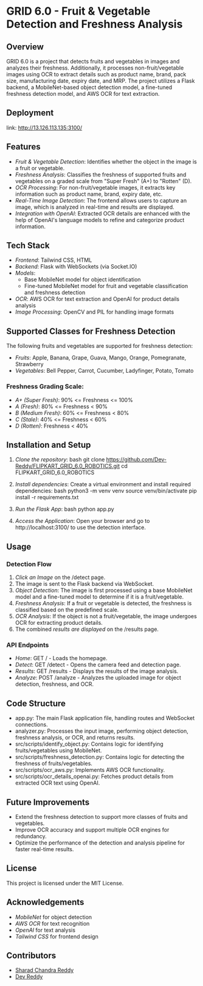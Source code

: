 # GRID 6.0 - Fruit & Vegetable Detection and Freshness Analysis

## Overview

GRID 6.0 is a project that detects fruits and vegetables in images and analyzes their freshness. Additionally, it processes non-fruit/vegetable images using OCR to extract details such as product name, brand, pack size, manufacturing date, expiry date, and MRP. The project utilizes a Flask backend, a MobileNet-based object detection model, a fine-tuned freshness detection model, and AWS OCR for text extraction.

## Deployment
link: http://13.126.113.135:3100/

## Features

- *Fruit & Vegetable Detection*: Identifies whether the object in the image is a fruit or vegetable.
- *Freshness Analysis*: Classifies the freshness of supported fruits and vegetables on a graded scale from "Super Fresh" (A+) to "Rotten" (D).
- *OCR Processing*: For non-fruit/vegetable images, it extracts key information such as product name, brand, expiry date, etc.
- *Real-Time Image Detection*: The frontend allows users to capture an image, which is analyzed in real-time and results are displayed.
- *Integration with OpenAI*: Extracted OCR details are enhanced with the help of OpenAI's language models to refine and categorize product information.

## Tech Stack

- *Frontend*: Tailwind CSS, HTML
- *Backend*: Flask with WebSockets (via Socket.IO)
- *Models*:
  - Base MobileNet model for object identification
  - Fine-tuned MobileNet model for fruit and vegetable classification and freshness detection
- *OCR*: AWS OCR for text extraction and OpenAI for product details analysis
- *Image Processing*: OpenCV and PIL for handling image formats

## Supported Classes for Freshness Detection

The following fruits and vegetables are supported for freshness detection:

- *Fruits*: Apple, Banana, Grape, Guava, Mango, Orange, Pomegranate, Strawberry
- *Vegetables*: Bell Pepper, Carrot, Cucumber, Ladyfinger, Potato, Tomato

### Freshness Grading Scale:

- *A+ (Super Fresh)*: 90% <= Freshness <= 100%
- *A (Fresh)*: 80% <= Freshness < 90%
- *B (Medium Fresh)*: 60% <= Freshness < 80%
- *C (Stale)*: 40% <= Freshness < 60%
- *D (Rotten)*: Freshness < 40%

## Installation and Setup

1. *Clone the repository*:
    bash
    git clone https://github.com/Dev-Reddy/FLIPKART_GRID_6.0_ROBOTICS.git
    cd FLIPKART_GRID_6.0_ROBOTICS
    

2. *Install dependencies*:
    Create a virtual environment and install required dependencies:
    bash
    python3 -m venv venv
    source venv/bin/activate
    pip install -r requirements.txt
    

3. *Run the Flask App*:
    bash
    python app.py
    

4. *Access the Application*:
    Open your browser and go to http://localhost:3100/ to use the detection interface.

## Usage

### Detection Flow

1. *Click an Image* on the /detect page.
2. The image is sent to the Flask backend via WebSocket.
3. *Object Detection*: The image is first processed using a base MobileNet model and a fine-tuned model to determine if it is a fruit/vegetable.
4. *Freshness Analysis*: If a fruit or vegetable is detected, the freshness is classified based on the predefined scale.
5. *OCR Analysis*: If the object is not a fruit/vegetable, the image undergoes OCR for extracting product details.
6. The combined *results are displayed* on the /results page.

### API Endpoints

- *Home*: GET / - Loads the homepage.
- *Detect*: GET /detect - Opens the camera feed and detection page.
- *Results*: GET /results - Displays the results of the image analysis.
- *Analyze*: POST /analyze - Analyzes the uploaded image for object detection, freshness, and OCR.

## Code Structure

- app.py: The main Flask application file, handling routes and WebSocket connections.
- analyzer.py: Processes the input image, performing object detection, freshness analysis, or OCR, and returns results.
- src/scripts/identify_object.py: Contains logic for identifying fruits/vegetables using MobileNet.
- src/scripts/freshness_detection.py: Contains logic for detecting the freshness of fruits/vegetables.
- src/scripts/ocr_aws.py: Implements AWS OCR functionality.
- src/scripts/ocr_details_openai.py: Fetches product details from extracted OCR text using OpenAI.

## Future Improvements

- Extend the freshness detection to support more classes of fruits and vegetables.
- Improve OCR accuracy and support multiple OCR engines for redundancy.
- Optimize the performance of the detection and analysis pipeline for faster real-time results.

## License

This project is licensed under the MIT License.

## Acknowledgements

- *MobileNet* for object detection
- *AWS OCR* for text recognition
- *OpenAI* for text analysis
- *Tailwind CSS* for frontend design

## Contributors

- [Sharad Chandra Reddy](https://www.linkedin.com/in/sharad-chandra-reddy/)
- [Dev Reddy](https://www.linkedin.com/in/devreddy07)
